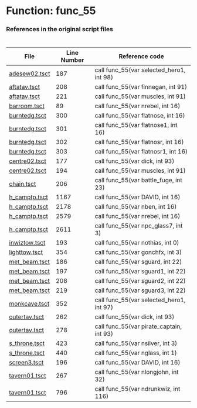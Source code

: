 # Function: func_55
### References in the original script files

#

| File | Line Number | Reference code |
| --- | --- | --- |
| [adesew02.tsct](../../../out/adesew02.tsct#L187) | 187 | call func_55(var selected_hero1, int 98) |
| [aftatav.tsct](../../../out/aftatav.tsct#L208) | 208 | call func_55(var finnegan, int 91) |
| [aftatav.tsct](../../../out/aftatav.tsct#L221) | 221 | call func_55(var muscles, int 91) |
| [barroom.tsct](../../../out/barroom.tsct#L89) | 89 | call func_55(var nrebel, int 16) |
| [burntedg.tsct](../../../out/burntedg.tsct#L300) | 300 | call func_55(var flatnose, int 16) |
| [burntedg.tsct](../../../out/burntedg.tsct#L301) | 301 | call func_55(var flatnose1, int 16) |
| [burntedg.tsct](../../../out/burntedg.tsct#L302) | 302 | call func_55(var flatnosr, int 16) |
| [burntedg.tsct](../../../out/burntedg.tsct#L303) | 303 | call func_55(var flatnosr1, int 16) |
| [centre02.tsct](../../../out/centre02.tsct#L177) | 177 | call func_55(var dick, int 93) |
| [centre02.tsct](../../../out/centre02.tsct#L194) | 194 | call func_55(var muscles, int 91) |
| [chain.tsct](../../../out/chain.tsct#L206) | 206 | call func_55(var battle_fuge, int 23) |
| [h_camptp.tsct](../../../out/h_camptp.tsct#L1167) | 1167 | call func_55(var DAVID, int 16) |
| [h_camptp.tsct](../../../out/h_camptp.tsct#L2178) | 2178 | call func_55(var nben, int 16) |
| [h_camptp.tsct](../../../out/h_camptp.tsct#L2579) | 2579 | call func_55(var nrebel, int 16) |
| [h_camptp.tsct](../../../out/h_camptp.tsct#L2611) | 2611 | call func_55(var npc_glass7, int 3) |
| [inwiztow.tsct](../../../out/inwiztow.tsct#L193) | 193 | call func_55(var nothias, int 0) |
| [lighttow.tsct](../../../out/lighttow.tsct#L354) | 354 | call func_55(var gonchfx, int 3) |
| [met_beam.tsct](../../../out/met_beam.tsct#L186) | 186 | call func_55(var sguard, int 22) |
| [met_beam.tsct](../../../out/met_beam.tsct#L197) | 197 | call func_55(var sguard1, int 22) |
| [met_beam.tsct](../../../out/met_beam.tsct#L208) | 208 | call func_55(var sguard2, int 22) |
| [met_beam.tsct](../../../out/met_beam.tsct#L219) | 219 | call func_55(var sguard3, int 22) |
| [monkcave.tsct](../../../out/monkcave.tsct#L352) | 352 | call func_55(var selected_hero1, int 97) |
| [outertav.tsct](../../../out/outertav.tsct#L262) | 262 | call func_55(var dick, int 93) |
| [outertav.tsct](../../../out/outertav.tsct#L278) | 278 | call func_55(var pirate_captain, int 93) |
| [s_throne.tsct](../../../out/s_throne.tsct#L423) | 423 | call func_55(var nsilver, int 3) |
| [s_throne.tsct](../../../out/s_throne.tsct#L440) | 440 | call func_55(var nglass, int 1) |
| [screen3.tsct](../../../out/screen3.tsct#L196) | 196 | call func_55(var DAVID, int 16) |
| [tavern01.tsct](../../../out/tavern01.tsct#L267) | 267 | call func_55(var nlongjohn, int 32) |
| [tavern01.tsct](../../../out/tavern01.tsct#L796) | 796 | call func_55(var ndrunkwiz, int 116) |
